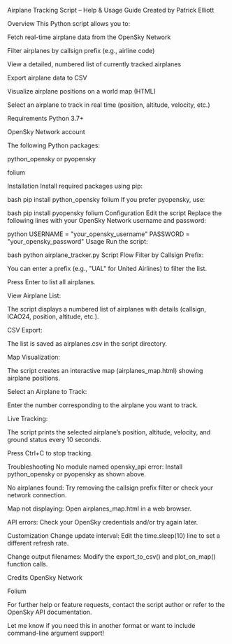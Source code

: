 Airplane Tracking Script – Help & Usage Guide
Created by Patrick Elliott

Overview
This Python script allows you to:

Fetch real-time airplane data from the OpenSky Network

Filter airplanes by callsign prefix (e.g., airline code)

View a detailed, numbered list of currently tracked airplanes

Export airplane data to CSV

Visualize airplane positions on a world map (HTML)

Select an airplane to track in real time (position, altitude, velocity, etc.)

Requirements
Python 3.7+

OpenSky Network account

The following Python packages:

python_opensky or pyopensky

folium

Installation
Install required packages using pip:

bash
pip install python_opensky folium
If you prefer pyopensky, use:

bash
pip install pyopensky folium
Configuration
Edit the script
Replace the following lines with your OpenSky Network username and password:

python
USERNAME = "your_opensky_username"
PASSWORD = "your_opensky_password"
Usage
Run the script:

bash
python airplane_tracker.py
Script Flow
Filter by Callsign Prefix:

You can enter a prefix (e.g., "UAL" for United Airlines) to filter the list.

Press Enter to list all airplanes.

View Airplane List:

The script displays a numbered list of airplanes with details (callsign, ICAO24, position, altitude, etc.).

CSV Export:

The list is saved as airplanes.csv in the script directory.

Map Visualization:

The script creates an interactive map (airplanes_map.html) showing airplane positions.

Select an Airplane to Track:

Enter the number corresponding to the airplane you want to track.

Live Tracking:

The script prints the selected airplane’s position, altitude, velocity, and ground status every 10 seconds.

Press Ctrl+C to stop tracking.

Troubleshooting
No module named opensky_api error:
Install python_opensky or pyopensky as shown above.

No airplanes found:
Try removing the callsign prefix filter or check your network connection.

Map not displaying:
Open airplanes_map.html in a web browser.

API errors:
Check your OpenSky credentials and/or try again later.

Customization
Change update interval:
Edit the time.sleep(10) line to set a different refresh rate.

Change output filenames:
Modify the export_to_csv() and plot_on_map() function calls.

Credits
OpenSky Network

Folium

For further help or feature requests, contact the script author or refer to the OpenSky API documentation.

Let me know if you need this in another format or want to include command-line argument support!
